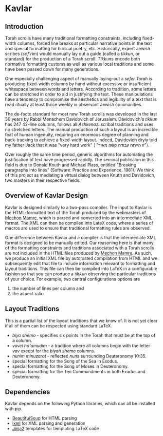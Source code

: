 # Kavlar
## Introduction
Torah scrolls have many traditional formatting constraints, including fixed-width columns, forced line breaks at particular narrative points in the text and special formatting for biblical poetry, etc. Historically, expert Jewish scribes (*sof'rim*) would manually lay out a guide (called a *tikkun*, or standard) for the production of a Torah scroll. *Tikkun*s encode both normative formatting customs as well as various local traditions and some have been passed down for many generations. 

One especially challenging aspect of manually laying-out a *sefer Torah* is producing fixed-width columns by hand without excessive or insufficient whitespace between words and letters. According to tradition, some letters can be stretched in order to aid in justifying the text. These manipulations have a tendency to compromise the aesthetics and legibility of a text that is read ritually at least thrice weekly in observant Jewish communities. 

The de-facto standard for most new Torah scrolls was developed in the last 30 years by Rabbi Menachem Davidovich of Jerusalem. Davidovich's *tikkun* has 247 42-line columns, follows all *Ashkenazi* scribal traditions and uses no stretched letters. The manual production of such a layout is an incredible feat of human ingenuity, requiring an enormous degree of planning and back-tracking to achieve a fixed-width layout. Indeed, Davidovich dryly told my father Jack that it was "very hard work" ( "זו הייתה עבודה קשה מאוד"). 

Over roughly the same time period, generic algorithms for automating the justification of text have progressed rapidly. The seminal publicaion in this field is due to Donald Knuth and Michael Plass, entitled "Breaking paragraphs into lines" (Software: Practice and Experience, 1981). We think of this project as mediating a virtual dialog between Knuth and Davidovich, two masters in their respective fields. 

## Overview of Kavlar Design
Kavlar is designed similarly to a two-pass compiler. The input to Kavlar is the HTML-formatted text of the Torah produced by the webmasters of [Mechon Mamre](http://mechon-mamre.org), which is parsed and converted into an intermediate XML format. The XML  can then be compiled into LateX code, where a series of macros are used to ensure that traditional formatting rules are observed. 

One difference between Kavlar and a compiler is that the intermediate XML format is designed to be manually edited. Our reasoning here is that many of the formatting constraints and traditions associated with a Torah scrolls are not included in the HTML files produced by [Mechon Mamre](http://mechon-mamre.org). As such, we produce an initial XML file by automated compilation from HTML and we subsequently edit that file to include information relevant to formatting and layout traditions. This file can then be compiled into LaTeX in a configurable fashion so that you can produce a *tikkun* observing the particular traditions of your choice. For example, two central configurations options are 
1. the number of lines per column and 
2. the aspect ratio 

## Layout Traditions
This is a partial list of the layout traditions that we know of. It is not yet clear if all of them can be respected using standard LaTeX. 

* *biya shemo* - specifies six points in the Torah that must be at the top of a column.
* *vavei ha'amudim* - a tradition where all columns begin with the letter *vav* except for the *biyah shemo* columns. 
* *nunim minuzarot* - reflected *nun*s surrounding Deuteronomy 10:35.
* special formatting for the Song of the Sea in Exodus.
* special formatting for the Song of Moses in Deuteronomy.
* special formatting for the Ten Commandments in both Exodus and Deuteronomy.

## Dependencies
Kavlar depends on the following Python libraries, which can all be installed with pip.
* [BeautifulSoup](https://www.crummy.com/software/BeautifulSoup/bs4/doc/) for HTML parsing
* [lxml](http://lxml.de/) for XML parsing and generation
* [Jinja2](http://jinja.pocoo.org/) templates for templating LaTeX code
